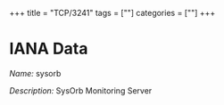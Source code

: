 +++
title = "TCP/3241"
tags = [""]
categories = [""]
+++

# IANA Data

_Name:_ sysorb

_Description:_ SysOrb Monitoring Server

